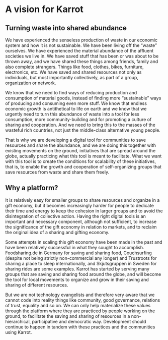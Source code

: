 # A vision for Karrot


## Turning waste into shared abundance

We have experienced the senseless production of waste in our economic system and how it is not sustainable. We have been living off the “waste” ourselves. We have experienced the material abundance of the affluent societies we live in. We have saved stuff that has been or was about to be thrown away, and we have shared these things among friends, family and also complete strangers. Things like food, clothes, bikes, furniture, electronics, etc. We have saved and shared resources not only as individuals, but most importantly collectively, as part of a group, organization or network. 

We know that we need to find ways of reducing production and consumption of material goods, instead of finding more “sustainable” ways of producing and consuming even more stuff. We know that endless economic growth is antithetical to life on earth and we know that we urgently need to turn this abundance of waste into a tool for less consumption, more community-building and for promoting a culture of sharing and cooperation. And we need to bring this to the masses of the wasteful rich countries, not just the middle-class alternative young people.

That is why we are developing a digital tool for communities to save resources and share the abundance, and we are doing this together with existing movements on the ground, initiatives that are spread around the globe, actually practicing what this tool is meant to facilitate. What we want with this tool is to create the conditions for scalability of these initiatives, that is, to enable the growth and cooperation of self-organizing groups that save resources from waste and share them freely.

## Why a platform?

It is relatively easy for smaller groups to share resources and organize in a gift economy, but it becomes increasingly harder for people to dedicate their time and energy to keep the cohesion in larger groups and to avoid the disintegration of collective action. Having the right digital tools is an important and necessary component, although not sufficient, to increase the significance of the gift economy in relation to markets, and to reclaim the original idea of a sharing and gifting economy. 

Some attempts in scaling this gift economy have been made in the past and have been relatively successful in what they sought to accomplish. Foodsharing.de in Germany for saving and sharing food, Couchsurfing (despite not being strictly non-commercial any longer) and Trustroots for sharing a place to sleep internationally, and Skjutsgruppen in Sweden for sharing rides are some examples. Karrot has started by serving many groups that are saving and sharing food around the globe, and will become the tool for local movements to organize and grow in their saving and sharing of different resources.

But we are not technology evangelists and therefore very aware that we cannot code into reality things like community, good governance, relations of trust, equality and so on. We can only help materialize these values through the platform where they are practiced by people working on the ground, to facilitate the saving and sharing of resources in a non-hierarchical, participative and democratic way. Development should continue to happen in tandem with these practices and the communities using Karrot.
